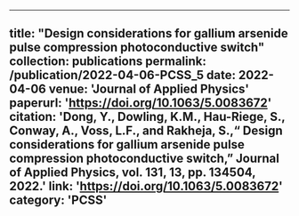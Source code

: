 ---
title: "Design considerations for gallium arsenide pulse compression photoconductive switch"
collection: publications
permalink: /publication/2022-04-06-PCSS_5
date: 2022-04-06
venue: 'Journal of Applied Physics'
paperurl: 'https://doi.org/10.1063/5.0083672'
citation: 'Dong, Y., Dowling, K.M., Hau-Riege, S., Conway, A., Voss, L.F., and Rakheja, S.,“ Design considerations for gallium arsenide pulse compression photoconductive switch,” Journal of Applied Physics, vol. 131, 13, pp. 134504, 2022.'
link: 'https://doi.org/10.1063/5.0083672'
category: 'PCSS'
----